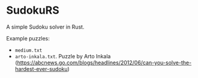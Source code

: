 # SudokuRS

A simple Sudoku solver in Rust.

Example puzzles:
- `medium.txt`
- `arto-inkala.txt`. Puzzle by Arto Inkala (https://abcnews.go.com/blogs/headlines/2012/06/can-you-solve-the-hardest-ever-sudoku)
